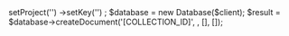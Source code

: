 <?php

use Appwrite\Client;
use Appwrite\Services\Database;

$client = new Client();

$client
    ->setProject('')
    ->setKey('')
;

$database = new Database($client);

$result = $database->createDocument('[COLLECTION_ID]', , [], []);